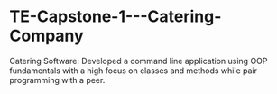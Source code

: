 # TE-Capstone-1---Catering-Company
Catering Software: Developed a command line application using OOP fundamentals with a high focus on classes and methods while pair programming with a peer. 
